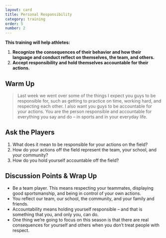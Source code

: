 ```yaml
---
layout: card
title: Personal Responsibility
category: training
order: 5
number: 2
---
```


**This training will help athletes:**
1. **Recognize the consequences of their behavior and how their language and conduct reflect on themselves, the team, and others.**
2. **Accept responsibility and hold themselves accountable for their actions.**

Warm Up
-------
<blockquote>
Last week we went over 
some of the things I expect you 
guys to be responsible for, such 
as getting to practice on time, 
working hard, and respecting each 
other. I also want you guys to be 
accountable for your actions.
You are the person responsible 
and accountable for everything 
you say and do – in sports and 
in your everyday life.
</blockquote>

Ask the Players
---------------
1. What does it mean to be responsible 
for your actions on the field?
2. How do your actions off the field 
represent the team, your school, and your 
community?
3. How do you hold yourself accountable 
off the field?

Discussion Points & Wrap Up
---------------------------
- Be a team player. This means respecting 
your teammates, displaying good 
sportsmanship, and being in control of 
your own actions.
- You reflect our team, our school, the 
community, and your family and friends. 
- Accountability means holding yourself 
responsible – and that is something that 
you, and only you, can do.
- One thing we’re going to focus on this 
season is that there are real consequences 
for yourself and others when you don’t 
treat people with respect.